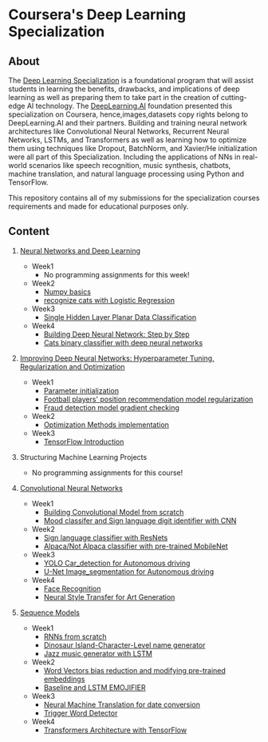 # Coursera's Deep Learning Specialization 
## About
The [Deep Learning Specialization](https://www.coursera.org/specializations/deep-learning) is a foundational program that will assist students in learning the benefits, drawbacks, and implications of deep learning as well as preparing them to take part in the creation of cutting-edge AI technology. The [DeepLearning.AI](https://www.deeplearning.ai/) foundation presented this specialization on Coursera, hence,images,datasets copy rights belong to DeepLearning.AI and their partners.
Building and training neural network architectures like Convolutional Neural Networks, Recurrent Neural Networks, LSTMs, and Transformers as well as learning how to optimize them using techniques like Dropout, BatchNorm, and Xavier/He initialization were all part of this Specialization. Including the applications of NNs in real-world scenarios like speech recognition, music synthesis, chatbots, machine translation, and natural language processing using Python and TensorFlow.

This repository contains all of my submissions for the specialization courses requirements and made for educational purposes only.
## Content
1. [Neural Networks and Deep Learning](https://github.com/siudro/DL-coursera/tree/main/C1_Neural_Networks_and_Deep_Learning)
   - Week1
     - No programming assignments for this week!
   - Week2
     - [Numpy basics](https://github.com/siudro/DL-coursera/blob/main/C1_Neural_Networks_and_Deep_Learning/Week2/W2A1/Python_Basics_with_Numpy.ipynb)
     - [recognize cats with Logistic Regression](https://github.com/siudro/DL-coursera/blob/main/C1_Neural_Networks_and_Deep_Learning/Week2/W2A2/Logistic_Regression_with_a_Neural_Network_mindset.ipynb)
   - Week3
     - [Single Hidden Layer Planar Data Classification](https://github.com/siudro/DL-coursera/blob/main/C1_Neural_Networks_and_Deep_Learning/Week3/W3A1/Planar_data_classification_with_one_hidden_layer.ipynb)
   - Week4
     - [Building Deep Neural Network: Step by Step](https://github.com/siudro/DL-coursera/blob/main/C1_Neural_Networks_and_Deep_Learning/Week4/W4A1/Building_your_Deep_Neural_Network_Step_by_Step.ipynb)
     - [Cats binary classifier with deep neural networks](https://github.com/siudro/DL-coursera/blob/main/C1_Neural_Networks_and_Deep_Learning/Week4/W4A2/Deep%20Neural%20Network%20-%20Application.ipynb)
2. [Improving Deep Neural Networks: Hyperparameter Tuning, Regularization and Optimization](https://github.com/siudro/DL-coursera/tree/main/C2_Improving_Deep_Neural_Networks_Hyperparameter_Tuning%2C_Regularization_and_Optimization) 
   - Week1
     - [Parameter initialization](https://github.com/siudro/DL-coursera/blob/main/C2_Improving_Deep_Neural_Networks_Hyperparameter_Tuning%2C_Regularization_and_Optimization/Week1/W1A1/Initialization.ipynb)
     - [Football players' position recommendation model regularization](https://github.com/siudro/DL-coursera/blob/main/C2_Improving_Deep_Neural_Networks_Hyperparameter_Tuning%2C_Regularization_and_Optimization/Week1/W1A2/Regularization.ipynb) 
     - [Fraud detection model gradient checking](https://github.com/siudro/DL-coursera/blob/main/C2_Improving_Deep_Neural_Networks_Hyperparameter_Tuning%2C_Regularization_and_Optimization/Week1/W1A3/Gradient_Checking.ipynb)
   - Week2
     - [Optimization Methods implementation](https://github.com/siudro/DL-coursera/blob/main/C2_Improving_Deep_Neural_Networks_Hyperparameter_Tuning%2C_Regularization_and_Optimization/Week2/W2A1/Optimization_methods.ipynb)
   - Week3
     - [TensorFlow Introduction](https://github.com/siudro/DL-coursera/blob/main/C2_Improving_Deep_Neural_Networks_Hyperparameter_Tuning%2C_Regularization_and_Optimization/Week3/W3A1/Tensorflow_introduction_2022.ipynb)
3. Structuring Machine Learning Projects
   - No programming assignments for this course!
   
4. [Convolutional Neural Networks](https://github.com/siudro/DL-coursera/tree/main/C4_Convolutional_Neural_Networks)
   - Week1
     - [Building Convolutional Model from scratch](https://github.com/siudro/DL-coursera/blob/main/C4_Convolutional_Neural_Networks/Week1/W1A1/Convolution_model_Step_by_Step_v1.ipynb)
     - [Mood classifer and Sign language digit identifier with CNN](https://github.com/siudro/DL-coursera/blob/main/C4_Convolutional_Neural_Networks/Week1/W1A2/Convolution_model_Application.ipynb)
   - Week2
     - [Sign language classifier with ResNets](https://github.com/siudro/DL-coursera/blob/main/C4_Convolutional_Neural_Networks/Week2/W2A1/Residual_Networks.ipynb)
     - [Alpaca/Not Alpaca classifier with pre-trained MobileNet](https://github.com/siudro/DL-coursera/blob/main/C4_Convolutional_Neural_Networks/Week2/W2A2/Transfer_learning_with_MobileNet_v1.ipynb)
   - Week3
     - [YOLO Car_detection for Autonomous driving](https://github.com/siudro/DL-coursera/blob/main/C4_Convolutional_Neural_Networks/Week3/W3A1/Autonomous_driving_application_Car_detection.ipynb)
     - [U-Net Image_segmentation for Autonomous driving](https://github.com/siudro/DL-coursera/blob/main/C4_Convolutional_Neural_Networks/Week3/W3A2/Image_segmentation_Unet_v2.ipynb)
   - Week4
     - [Face Recognition](https://github.com/siudro/DL-coursera/blob/main/C4_Convolutional_Neural_Networks/Week4/W4A1/Face_Recognition.ipynb)
     - [Neural Style Transfer for Art Generation](https://github.com/siudro/DL-coursera/blob/main/C4_Convolutional_Neural_Networks/Week4/W4A2/Art_Generation_with_Neural_Style_Transfer.ipynb)
5. [Sequence Models](https://github.com/siudro/DL-coursera/tree/main/C5_Sequence_Models)
   - Week1
     - [RNNs from scratch](https://github.com/siudro/DL-coursera/tree/main/C5_Sequence_Models/Week1/W1A1)
     - [Dinosaur Island-Character-Level name generator](https://github.com/siudro/DL-coursera/blob/main/C5_Sequence_Models/Week1/W1A2/Dinosaurus_Island_Character_level_language_model.ipynb)
     - [Jazz music generator with LSTM](https://github.com/siudro/DL-coursera/blob/main/C5_Sequence_Models/Week1/W1A3/Improvise_a_Jazz_Solo_with_an_LSTM_Network_v4.ipynb)
   - Week2
     - [Word Vectors bias reduction and modifying pre-trained embeddings](https://github.com/siudro/DL-coursera/blob/main/C5_Sequence_Models/Week2/W2A1/Operations_on_word_vectors_v2a.ipynb)
     - [Baseline and LSTM EMOJIFIER](https://github.com/siudro/DL-coursera/blob/main/C5_Sequence_Models/Week2/W2A2/Emoji_v3a.ipynb)
   - Week3
     - [Neural Machine Translation for date conversion](https://github.com/siudro/DL-coursera/blob/main/C5_Sequence_Models/Week3/W3A1/Neural_machine_translation_with_attention_v4a.ipynb)
     - [Trigger Word Detector](https://github.com/siudro/DL-coursera/blob/main/C5_Sequence_Models/Week3/W3A2/Trigger_word_detection_v2a.ipynb)
   - Week4
     - [Transformers Architecture with TensorFlow](https://github.com/siudro/DL-coursera/blob/main/C5_Sequence_Models/Week4/W4A1/C5_W4_A1_Transformer_Subclass_v1.ipynb)
  
 

